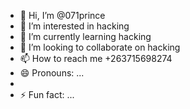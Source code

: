 - 👋 Hi, I’m @071prince
- 👀 I’m interested in hacking 
- 🌱 I’m currently learning hacking 
- 💞️ I’m looking to collaborate on hacking 
- 📫 How to reach me +263715698274
- 😄 Pronouns: ...
- 
- ⚡ Fun fact: ...

<!---
071prince/071prince is a ✨ special ✨ repository because its `README.md` (this file) appears on your GitHub profile.
You can click the Preview link to take a look at your changes.
--->
